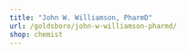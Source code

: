 ```yaml
---
title: "John W. Williamson, PharmD"
url: /goldsboro/john-w-williamson-pharmd/
shop: chemist
---
```

